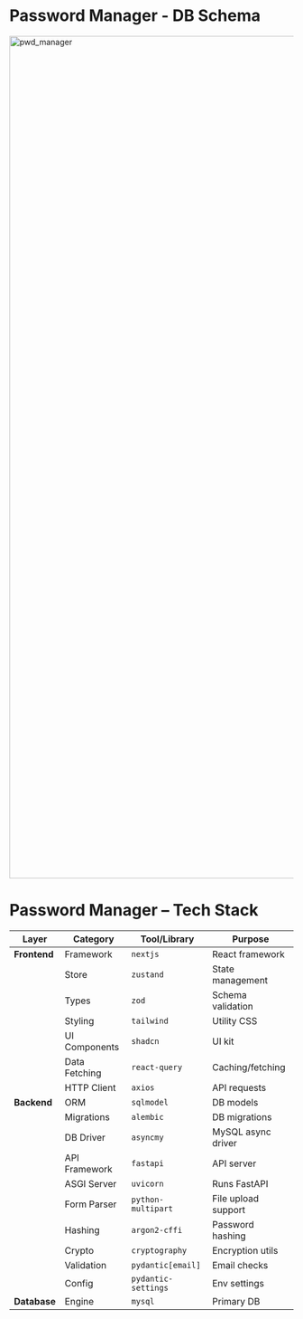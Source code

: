 # Password Manager - DB Schema

<img width="1302" height="1490" alt="pwd_manager" src="https://github.com/user-attachments/assets/057933da-485a-4f44-a86a-7419c743bb8e" />


# Password Manager – Tech Stack

| Layer       | Category         | Tool/Library       | Purpose              |
|-------------|------------------|--------------------|----------------------|
| **Frontend**| Framework        | `nextjs`           | React framework      |
|             | Store            | `zustand`          | State management     |
|             | Types            | `zod`              | Schema validation    |
|             | Styling          | `tailwind`         | Utility CSS          |
|             | UI Components    | `shadcn`           | UI kit               |
|             | Data Fetching    | `react-query`      | Caching/fetching     |
|             | HTTP Client      | `axios`            | API requests         |
| **Backend** | ORM              | `sqlmodel`         | DB models            |
|             | Migrations       | `alembic`          | DB migrations        |
|             | DB Driver        | `asyncmy`          | MySQL async driver   |
|             | API Framework    | `fastapi`          | API server           |
|             | ASGI Server      | `uvicorn`          | Runs FastAPI         |
|             | Form Parser      | `python-multipart` | File upload support  |
|             | Hashing          | `argon2-cffi`      | Password hashing     |
|             | Crypto           | `cryptography`     | Encryption utils     |
|             | Validation       | `pydantic[email]`  | Email checks         |
|             | Config           | `pydantic-settings`| Env settings         |
| **Database**| Engine           | `mysql`            | Primary DB           |

